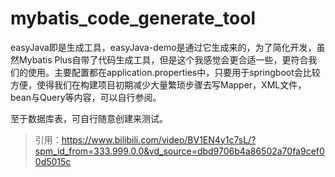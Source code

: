 # mybatis_code_generate_tool

easyJava即是生成工具，easyJava-demo是通过它生成来的，为了简化开发，虽然Mybatis Plus自带了代码生成工具，但是这个我感觉会更合适一些，更符合我们的使用。主要配置都在application.properties中，只要用于springboot会比较方便，使得我们在构建项目初期减少大量繁琐步骤去写Mapper，XML文件，bean与Query等内容，可以自行参阅。

至于数据库表，可自行随意创建来测试。

> 引用：https://www.bilibili.com/video/BV1EN4y1c7sL/?spm_id_from=333.999.0.0&vd_source=dbd9706b4a86502a70fa9cef00d5015c

